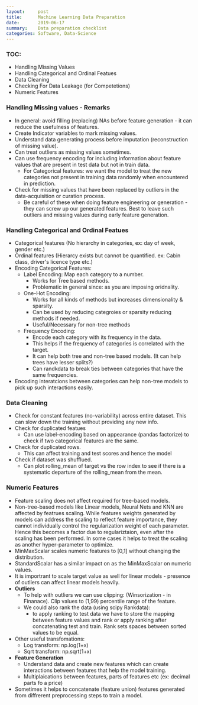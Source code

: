 ```yaml
---
layout:     post
title:      Machine Learning Data Preparation
date:       2019-06-17
summary:    Data preparation checklist
categories: Software, Data-Science
---
```


### TOC: 
- Handling Missing Values
- Handling Categorical and Ordinal Featues
- Data Cleaning
- Checking For Data Leakage (for Competetions)
- Numeric Features

### Handling Missing values - Remarks

- In general: avoid filling (replacing) NAs before feature generation - it can reduce the usefulness of features.
- Create Indicator variables to mark missing values. 
- Understand data generating process before imputation (reconstruction of missing value). 
- Can treat outliers as missing values sometimes.
- Can use frequency encoding for including information about feature values 
that are present in test data but not in train data. 
    - For Categorical features: we want the model to treat the new categories not present in training data randomly when encountered in prediction.  
- Check for missing values that have been replaced by outliers in the data-acquisition or curation process.
    - Be careful of these when doing feature engineering or generation - they can screw up our generated features. Best to leave such outliers and missing values during early feature generation. 

### Handling Categorical and Ordinal Featues
- Categorical features (No hierarchy in categories, ex: day of week, gender etc.)
- Ordinal features (Hierarcy exists but cannot be quantified. ex: Cabin class, driver's licence type etc.)
- Encoding Categorical Features:
    - Label Encoding: Map each category to a number. 
        - Works for Tree based methods. 
        - Problematic in general since: as you are imposing oridnality. 
    - One-Hot Encoding: 
        - Works for all kinds of methods but increases dimensionality & sparsity. 
        - Can be used by reducing categroies or sparsity reducing methods if needed. 
        - Useful/Necessary for non-tree methods
    - Frequency Encoding:
        - Encode each category with its frequency in the data. 
        - This helps if the frequency of categories is correlated with the target. 
        - It can help both tree and non-tree based models. (It can help trees have lesser splits?) 
        - Can randkdata to break ties between categories that have the same frequencies. 
- Encoding interatcions between categories can help non-tree models to pick up such interactions easily.

### Data Cleaning
- Check for constant features (no-variability) across entire dataset. This can slow down the training without providing any new info.
- Check for duplicated featues 
    - Can use label-encoding based on appearance (pandas factorize) to check if two categorical features are the same.
- Check for duplicated rows. 
    - This can affect training and test scores and hence the model
- Check if dataset was shufflued. 
    - Can plot rolling_mean of target vs the row index to see if there is a systematic departure of the rolling_mean from the mean. 

### Numeric Features
- Feature scaling does not affect required for tree-based models. 
- Non-tree-based models like Linear models, Neural Nets and KNN are affected by featrues scaling. While features weights generated by models can address the scaling to reflect feature importance, they cannot individually control the regularization weight of each parameter. Hence this becomes a factor due to regulariztaion, even after the scaling has been performed. In some cases it helps to treat the scaling as another hyper-parameter to optimize.  
- MinMaxScalar scales numeric features to [0,1] without changing the distribution. 
- StandardScalar has a similar impact on as the MinMaxScalar on numeric values. 
- It is importrant to scale target value as well for linear models - presence of outliers can affect linear models heavily.
- **Outliers**
    - To help with outliers we can use clipping: (Winsorization - in Finanace). Clip values to (1,99) percentile range of the feature. 
    - We could also rank the data (using scipy Rankdata): 
        - to apply ranking to test data we have to store the mapping between feature values and rank or apply ranking after concatenating test and train. Rank sets spaces between sorted values to be equal. 
- Other useful transfomations:
    - Log transform: np.log(1+x)
    - Sqrt transform: np.sqrt(1+x)
- **Feature Generation**
    - Understand data and create new features which can create interactions between features that help the model training. 
    - Multiplaications between features, parts of features etc (ex: decimal parts fo a price)
- Sometimes it helps to concatenate (feature union) features generated from diffrerent preprocessing steps to train a model.



<!-- Links List Example

#### INSIDE BODY #####

## IMAGE
![Spark Components][spark_components]

## PAGE LINK
For more info on other components [look here][mapr_spark_article]

#### LINK FOOTER #####
[spark_components]: /notes/images/spark-components.png "Spark Componenets Image Link"
[mapr_spark_article]: https://mapr.com/ebooks/spark/03-apache-spark-architecture-overview.html
-->